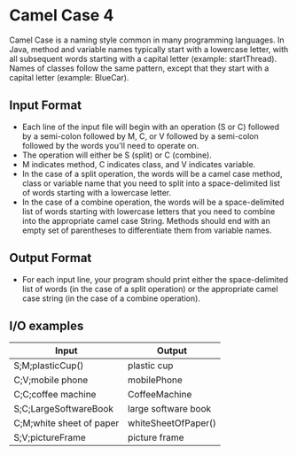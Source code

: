 # Camel Case 4

Camel Case is a naming style common in many programming languages. In Java, method and variable
names typically start with a lowercase letter, with all subsequent words starting with a capital
letter (example: startThread). Names of classes follow the same pattern, except that they start with
a capital letter (example: BlueCar).

## Input Format

- Each line of the input file will begin with an operation (S or C) followed by a semi-colon
  followed by M, C, or V followed by a semi-colon followed by the words you'll need to operate on.
- The operation will either be S (split) or C (combine).
- M indicates method, C indicates class, and V indicates variable.
- In the case of a split operation, the words will be a camel case method, class or variable name
  that you need to split into a space-delimited list of words starting with a lowercase letter.
- In the case of a combine operation, the words will be a space-delimited list of words starting
  with lowercase letters that you need to combine into the appropriate camel case String. Methods
  should end with an empty set of parentheses to differentiate them from variable names.

## Output Format

- For each input line, your program should print either the space-delimited list of words (in the
  case of a split operation) or the appropriate camel case string (in the case of a combine
  operation).

## I/O examples

| Input                    | Output              |
| ------------------------ | ------------------- |
| S;M;plasticCup()         | plastic cup         |
| C;V;mobile phone         | mobilePhone         |
| C;C;coffee machine       | CoffeeMachine       |
| S;C;LargeSoftwareBook    | large software book |
| C;M;white sheet of paper | whiteSheetOfPaper() |
| S;V;pictureFrame         | picture frame       |
